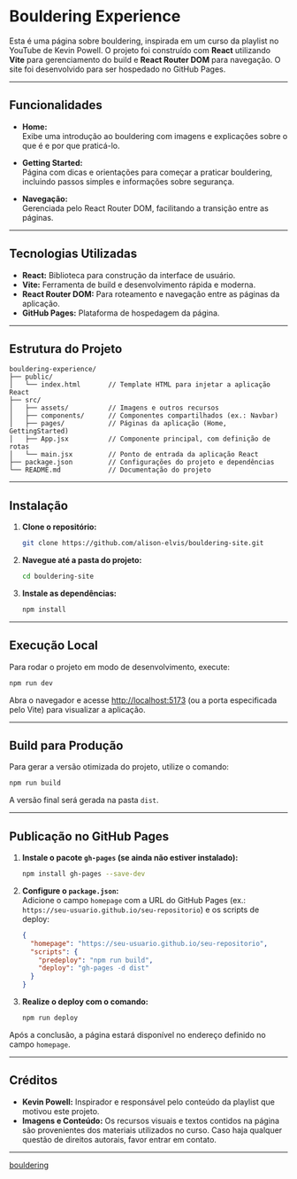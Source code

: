 # Bouldering Experience

Esta é uma página sobre bouldering, inspirada em um curso da playlist no YouTube de Kevin Powell. O projeto foi construído com **React** utilizando **Vite** para gerenciamento do build e **React Router DOM** para navegação. O site foi desenvolvido para ser hospedado no GitHub Pages.

---

## Funcionalidades

- **Home:**  
  Exibe uma introdução ao bouldering com imagens e explicações sobre o que é e por que praticá-lo.

- **Getting Started:**  
  Página com dicas e orientações para começar a praticar bouldering, incluindo passos simples e informações sobre segurança.

- **Navegação:**  
  Gerenciada pelo React Router DOM, facilitando a transição entre as páginas.

---

## Tecnologias Utilizadas

- **React:** Biblioteca para construção da interface de usuário.  
- **Vite:** Ferramenta de build e desenvolvimento rápida e moderna.  
- **React Router DOM:** Para roteamento e navegação entre as páginas da aplicação.  
- **GitHub Pages:** Plataforma de hospedagem da página.

---

## Estrutura do Projeto

```
bouldering-experience/
├── public/
│   └── index.html       // Template HTML para injetar a aplicação React
├── src/
│   ├── assets/          // Imagens e outros recursos
│   ├── components/      // Componentes compartilhados (ex.: Navbar)
│   ├── pages/           // Páginas da aplicação (Home, GettingStarted)
│   ├── App.jsx          // Componente principal, com definição de rotas
│   └── main.jsx         // Ponto de entrada da aplicação React
├── package.json         // Configurações do projeto e dependências
└── README.md            // Documentação do projeto
```
---

## Instalação

1. **Clone o repositório:**

   ```bash
   git clone https://github.com/alison-elvis/bouldering-site.git
   ```

2. **Navegue até a pasta do projeto:**

   ```bash
   cd bouldering-site
   ```

3. **Instale as dependências:**

   ```bash
   npm install
   ```

---

## Execução Local

Para rodar o projeto em modo de desenvolvimento, execute:

```bash
npm run dev
```

Abra o navegador e acesse [http://localhost:5173](http://localhost:5173) (ou a porta especificada pelo Vite) para visualizar a aplicação.

---

## Build para Produção

Para gerar a versão otimizada do projeto, utilize o comando:

```bash
npm run build
```

A versão final será gerada na pasta `dist`.

---

## Publicação no GitHub Pages

1. **Instale o pacote `gh-pages` (se ainda não estiver instalado):**

   ```bash
   npm install gh-pages --save-dev
   ```

2. **Configure o `package.json`:**  
   Adicione o campo `homepage` com a URL do GitHub Pages (ex.: `https://seu-usuario.github.io/seu-repositorio`) e os scripts de deploy:

   ```json
   {
     "homepage": "https://seu-usuario.github.io/seu-repositorio",
     "scripts": {
       "predeploy": "npm run build",
       "deploy": "gh-pages -d dist"
     }
   }
   ```

3. **Realize o deploy com o comando:**

   ```bash
   npm run deploy
   ```

Após a conclusão, a página estará disponível no endereço definido no campo `homepage`.

---

## Créditos

- **Kevin Powell:** Inspirador e responsável pelo conteúdo da playlist que motivou este projeto.  
- **Imagens e Conteúdo:** Os recursos visuais e textos contidos na página são provenientes dos materiais utilizados no curso. Caso haja qualquer questão de direitos autorais, favor entrar em contato.

---

[bouldering](https://alison-elvis.github.io/bouldering-site)
